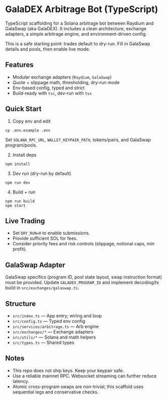 # GalaDEX Arbitrage Bot (TypeScript)

TypeScript scaffolding for a Solana arbitrage bot between Raydium and GalaSwap (aka GalaDEX). It includes a clean architecture, exchange adapters, a simple arbitrage engine, and environment-driven config.

This is a safe starting point: trades default to dry-run. Fill in GalaSwap details and pools, then enable live mode.

## Features
- Modular exchange adapters (`Raydium`, `GalaSwap`)
- Quote + slippage math, thresholding, dry-run mode
- Env-based config, typed and strict
- Build-ready with `tsc`, dev-run with `tsx`

## Quick Start

1) Copy env and edit
```
cp .env.example .env
```
Set `SOLANA_RPC_URL`, `WALLET_KEYPAIR_PATH`, tokens/pairs, and GalaSwap program/pools.

2) Install deps
```
npm install
```

3) Dev run (dry-run by default)
```
npm run dev
```

4) Build + run
```
npm run build
npm start
```

## Live Trading
- Set `DRY_RUN=0` to enable submissions.
- Provide sufficient SOL for fees.
- Consider priority fees and risk controls (slippage, notional caps, min profit).

## GalaSwap Adapter
GalaSwap specifics (program ID, pool state layout, swap instruction format) must be provided. Update `GALADEX_PROGRAM_ID` and implement decoding/tx build in `src/exchanges/galaswap.ts`.

## Structure
- `src/index.ts` — App entry; wiring and loop
- `src/config.ts` — Typed env config
- `src/services/arbitrage.ts` — Arb engine
- `src/exchanges/*` — Exchange adapters
- `src/utils/*` — Solana and math helpers
- `src/types.ts` — Shared types

## Notes
- This repo does not ship keys. Keep your keypair safe.
- Use a reliable mainnet RPC. Websocket streaming can further reduce latency.
- Atomic cross-program swaps are non-trivial; this scaffold uses sequential legs and conservative checks.

